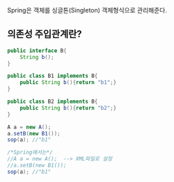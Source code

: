 

Spring은 객체를 싱글톤(Singleton) 객체형식으로 관리해준다.

## 의존성 주입관계란?

```java
public interface B{
	String b();
}

public class B1 implements B{
	public String b(){return "b1";}
}

public class B2 implements B{
	public String b(){return "b2";}
}
```
```java
A a = new A(); 
a.setB(new B1());
sop(a); //"b1"
```
```java
/*Spring에서는*/ 
//A a = new A();  --> XML파일로 설정
//a.setB(new B1());
sop(a); //"b1"
```
<!--stackedit_data:
eyJoaXN0b3J5IjpbMTY5MDE0MTg5NSwyMjQ0NDM1MjhdfQ==
-->
